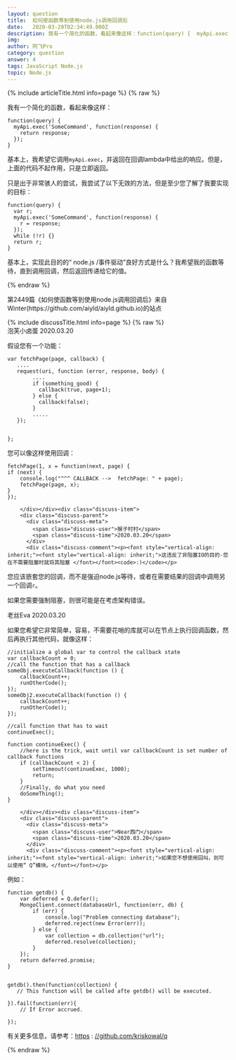 ```yaml
---
layout: question
title:  如何使函数等到使用node.js调用回调后
date:   2020-03-20T02:34:49.000Z
description: 我有一个简化的函数，看起来像这样：function(query) {  myApi.exec('SomeCommand', function(res...
img: 
author: 阿飞Pro
category: question
answer: 4
tags: JavaScript Node.js
topic: Node.js
---
```

<div class="article-root">
  <div class="article">
    {% include articleTitle.html info=page %}
    {% raw %}
    <div class="article-content"><p><font style="vertical-align: inherit;"><font style="vertical-align: inherit;">我有一个简化的函数，看起来像这样：</font></font></p>

<pre><code>function(query) {<font></font>
  myApi.exec('SomeCommand', function(response) {<font></font>
    return response;<font></font>
  });<font></font>
}<font></font>
</code></pre>

<p><font style="vertical-align: inherit;"><font style="vertical-align: inherit;">基本上，我希望它调用</font></font><code>myApi.exec</code><font style="vertical-align: inherit;"><font style="vertical-align: inherit;">，并返回在回调lambda中给出的响应。</font><font style="vertical-align: inherit;">但是，上面的代码不起作用，只是立即返回。</font></font></p>

<p><font style="vertical-align: inherit;"><font style="vertical-align: inherit;">只是出于非常骇人的尝试，我尝试了以下无效的方法，但是至少您了解了我要实现的目标：</font></font></p>

<pre><code>function(query) {<font></font>
  var r;<font></font>
  myApi.exec('SomeCommand', function(response) {<font></font>
    r = response;<font></font>
  });<font></font>
  while (!r) {}<font></font>
  return r;<font></font>
}<font></font>
</code></pre>

<p><font style="vertical-align: inherit;"><font style="vertical-align: inherit;">基本上，实现此目的的“ node.js /事件驱动”良好方式是什么？</font><font style="vertical-align: inherit;">我希望我的函数等待，直到调用回调，然后返回传递给它的值。</font></font></p></div>
    {% endraw %}
  </div>
  <p class="winter_mark">第2449篇《如何使函数等到使用node.js调用回调后》来自Winter(https://github.com/aiyld/aiyld.github.io)的站点</p>
  <div class="discuss-wrapper">
    {% include discussTitle.html info=page %}
    {% raw %}
    <div class="discuss-list">
    <div class="discuss-item">
        <div class="discuss-parent">
          <div class="discuss-meta">
            <span class="discuss-user">泡芙小卤蛋</span>
            <span class="discuss-time">2020.03.20</span>
          </div>
          <div class="discuss-comment"><p><font style="vertical-align: inherit;"><font style="vertical-align: inherit;">假设您有一个功能：</font></font></p>

<pre><code>var fetchPage(page, callback) {<font></font>
   ....<font></font>
   request(uri, function (error, response, body) {<font></font>
        ....<font></font>
        if (something_good) {<font></font>
          callback(true, page+1);<font></font>
        } else {<font></font>
          callback(false);<font></font>
        }<font></font>
        .....<font></font>
   });<font></font>
<font></font>
<font></font>
};<font></font>
</code></pre>

<p><font style="vertical-align: inherit;"><font style="vertical-align: inherit;">您可以像这样使用回调： </font></font></p>

<pre><code>fetchPage(1, x = function(next, page) {<font></font>
if (next) {<font></font>
    console.log("^^^ CALLBACK --&gt;  fetchPage: " + page);<font></font>
    fetchPage(page, x);<font></font>
}<font></font>
});<font></font>
</code></pre></div>
        </div></div><div class="discuss-item">
        <div class="discuss-parent">
          <div class="discuss-meta">
            <span class="discuss-user">猴子村村</span>
            <span class="discuss-time">2020.03.20</span>
          </div>
          <div class="discuss-comment"><p><font style="vertical-align: inherit;"><font style="vertical-align: inherit;">这违反了非阻塞IO的目的-您在不需要阻塞时就将其阻塞 </font></font><code>:)</code></p>

<p><font style="vertical-align: inherit;"><font style="vertical-align: inherit;">您应该嵌套您的回调，而不是强迫node.js等待，或者在需要结果的回调中调用另一个回调</font></font><code>r</code><font style="vertical-align: inherit;"><font style="vertical-align: inherit;">。</font></font></p>

<p><font style="vertical-align: inherit;"><font style="vertical-align: inherit;">如果您需要强制阻塞，则很可能是在考虑架构错误。</font></font></p></div>
        </div></div><div class="discuss-item">
        <div class="discuss-parent">
          <div class="discuss-meta">
            <span class="discuss-user">老丝Eva</span>
            <span class="discuss-time">2020.03.20</span>
          </div>
          <div class="discuss-comment"><p><font style="vertical-align: inherit;"><font style="vertical-align: inherit;">如果您希望它非常简单，容易，不需要花哨的库就可以在节点上执行回调函数，然后再执行其他代码，就像这样：</font></font></p>

<pre><code>//initialize a global var to control the callback state<font></font>
var callbackCount = 0;<font></font>
//call the function that has a callback<font></font>
someObj.executeCallback(function () {<font></font>
    callbackCount++;<font></font>
    runOtherCode();<font></font>
});<font></font>
someObj2.executeCallback(function () {<font></font>
    callbackCount++;<font></font>
    runOtherCode();<font></font>
});<font></font>
<font></font>
//call function that has to wait<font></font>
continueExec();<font></font>
<font></font>
function continueExec() {<font></font>
    //here is the trick, wait until var callbackCount is set number of callback functions<font></font>
    if (callbackCount &lt; 2) {<font></font>
        setTimeout(continueExec, 1000);<font></font>
        return;<font></font>
    }<font></font>
    //Finally, do what you need<font></font>
    doSomeThing();<font></font>
}<font></font>
</code></pre></div>
        </div></div><div class="discuss-item">
        <div class="discuss-parent">
          <div class="discuss-meta">
            <span class="discuss-user">Near西门</span>
            <span class="discuss-time">2020.03.20</span>
          </div>
          <div class="discuss-comment"><p><font style="vertical-align: inherit;"><font style="vertical-align: inherit;">如果您不想使用回叫，则可以使用“ Q”模块。</font></font></p>

<p><font style="vertical-align: inherit;"><font style="vertical-align: inherit;">例如： </font></font></p>

<pre><code>function getdb() {<font></font>
    var deferred = Q.defer();<font></font>
    MongoClient.connect(databaseUrl, function(err, db) {<font></font>
        if (err) {<font></font>
            console.log("Problem connecting database");<font></font>
            deferred.reject(new Error(err));<font></font>
        } else {<font></font>
            var collection = db.collection("url");<font></font>
            deferred.resolve(collection);<font></font>
        }<font></font>
    });<font></font>
    return deferred.promise;<font></font>
}<font></font>
<font></font>
<font></font>
getdb().then(function(collection) {<font></font>
   // This function will be called afte getdb() will be executed. <font></font>
<font></font>
}).fail(function(err){<font></font>
    // If Error accrued. <font></font>
<font></font>
});<font></font>
</code></pre>

<p><font style="vertical-align: inherit;"><font style="vertical-align: inherit;">有关更多信息，请参考：</font><a href="https://github.com/kriskowal/q" rel="noreferrer"><font style="vertical-align: inherit;">https</font></a><font style="vertical-align: inherit;"> : </font></font><a href="https://github.com/kriskowal/q" rel="noreferrer"><font style="vertical-align: inherit;"><font style="vertical-align: inherit;">//github.com/kriskowal/q</font></font></a></p></div>
        </div></div>
    </div>
    {% endraw %}
  </div>
<div>
